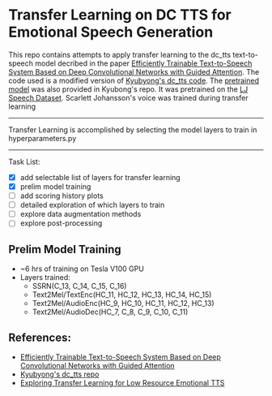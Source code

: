 # Transfer Learning on DC TTS for Emotional Speech Generation

This repo contains attempts to apply transfer learning to the dc_tts text-to-speech model decribed in the paper [Efficiently Trainable Text-to-Speech System Based on Deep Convolutional Networks with Guided Attention](https://arxiv.org/abs/1710.08969). The code used is a modified version of [Kyubyong's dc_tts code](https://github.com/Kyubyong/dc_tts). The [pretrained model](https://www.dropbox.com/s/1oyipstjxh2n5wo/LJ_logdir.tar?dl=0) was also provided in Kyubong's repo. It was pretrained on the [LJ Speech Dataset](https://keithito.com/LJ-Speech-Dataset/). Scarlett Johansson's voice was trained during transfer learning

---
Transfer Learning is accomplished by selecting the model layers to train in hyperparameters.py

---

Task List:
- [x] add selectable list of layers for transfer learning
- [x] prelim model training
- [ ] add scoring history plots
- [ ] detailed exploration of which layers to train
- [ ] explore data augmentation methods
- [ ] explore post-processing

## Prelim Model Training
- ~6 hrs of training on Tesla V100 GPU
- Layers trained:
  -  SSRN(C_13, C_14, C_15, C_16)
  -  Text2Mel/TextEnc(HC_11, HC_12, HC_13, HC_14, HC_15)
  -  Text2Mel/AudioEnc(HC_9, HC_10, HC_11, HC_12, HC_13)
  -  Text2Mel/AudioDec(HC_7, C_8, C_9, C_10, C_11)


## References:
- [Efficiently Trainable Text-to-Speech System Based on Deep Convolutional Networks with Guided Attention](https://arxiv.org/abs/1710.08969)
- [Kyubyong's dc_tts repo](https://github.com/Kyubyong/dc_tts)
- [Exploring Transfer Learning for Low Resource Emotional TTS](https://www.researchgate.net/publication/330382963_Exploring_Transfer_Learning_for_Low_Resource_Emotional_TTS)

